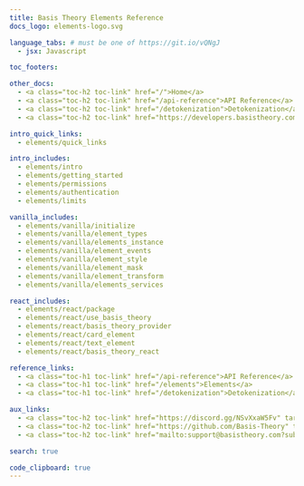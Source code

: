 ```yaml
---
title: Basis Theory Elements Reference
docs_logo: elements-logo.svg

language_tabs: # must be one of https://git.io/vQNgJ
  - jsx: Javascript

toc_footers:

other_docs:
  - <a class="toc-h2 toc-link" href="/">Home</a>
  - <a class="toc-h2 toc-link" href="/api-reference">API Reference</a>
  - <a class="toc-h2 toc-link" href="/detokenization">Detokenization</a>
  - <a class="toc-h2 toc-link" href="https://developers.basistheory.com">Guides</a>

intro_quick_links:
  - elements/quick_links

intro_includes:
  - elements/intro
  - elements/getting_started
  - elements/permissions
  - elements/authentication
  - elements/limits

vanilla_includes:
  - elements/vanilla/initialize
  - elements/vanilla/element_types
  - elements/vanilla/elements_instance
  - elements/vanilla/element_events
  - elements/vanilla/element_style
  - elements/vanilla/element_mask
  - elements/vanilla/element_transform
  - elements/vanilla/elements_services

react_includes:
  - elements/react/package
  - elements/react/use_basis_theory
  - elements/react/basis_theory_provider
  - elements/react/card_element
  - elements/react/text_element
  - elements/react/basis_theory_react

reference_links:
  - <a class="toc-h1 toc-link" href="/api-reference">API Reference</a>
  - <a class="toc-h1 toc-link" href="/elements">Elements</a>
  - <a class="toc-h1 toc-link" href="/detokenization">Detokenization</a>

aux_links:
  - <a class="toc-h2 toc-link" href="https://discord.gg/NSvXxaW5Fv" target="_blank">Join Discord</a>
  - <a class="toc-h2 toc-link" href="https://github.com/Basis-Theory" target="_blank">GitHub</a>
  - <a class="toc-h2 toc-link" href="mailto:support@basistheory.com?subject=Help!">Email Support</a>

search: true

code_clipboard: true
---
```

